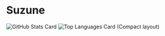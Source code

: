 # Suzune

![GitHub Stats Card](https://github-readme-stats.vercel.app/api?username=Suzune2741&theme=dark&count_private=true)
![Top Languages Card (Compact layout)](https://github-readme-stats.vercel.app/api/top-langs/?username=Suzune2741&theme=dark&count_private=true)
<br>
